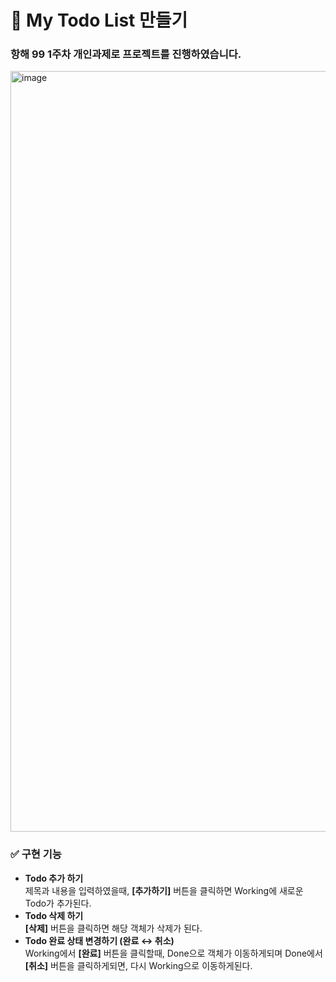 # 📌 **My Todo List 만들기**

### 항해 99 1주차 개인과제로 프로젝트를 진행하였습니다.

<img width="1217" alt="image" src="https://user-images.githubusercontent.com/100185218/194060126-dfcf7e34-715a-4f9b-a521-95c4d96be342.png">

### **✅ 구현 기능**

- **Todo 추가 하기**
  <br/>
  제목과 내용을 입력하였을때, **[추가하기]** 버튼을 클릭하면 Working에 새로운 Todo가 추가된다.
- **Todo 삭제 하기**
  <br/>
  **[삭제]** 버튼을 클릭하면 해당 객체가 삭제가 된다.
- **Todo 완료 상태 변경하기 (완료 ↔ 취소)**
  <br/>
  Working에서 **[완료]** 버튼을 클릭할때, Done으로 객체가 이동하게되며 Done에서 **[취소]** 버튼을 클릭하게되면, 다시 Working으로 이동하게된다.
